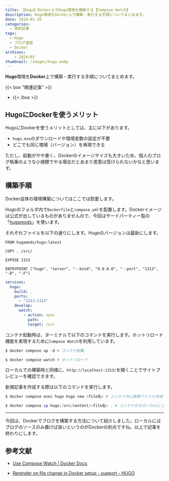 ```yaml
---
title: 【Hugo】Docker上でHugo環境を構築する【Compose Watch】
description: Hugo環境をDocker上で構築・実行する手順についてまとめます。
date: 2024-03-10
categories: 
  - 技術記事
tags: 
  - Hugo
  - ブログ運営
  - Docker
archives:
    - 2024/03
thumbnail: /images/hugo.webp
---
```


**Hugo**環境を**Docker**上で構築・実行する手順についてまとめます。

<!--more-->

{{< box "関連記事" >}}
* [](develop-hugo)
{{< /box >}}

## HugoにDockerを使うメリット

HugoにDockerを使うメリットとしては、主に以下があります。

* `hugo.exe`のダウンロードや環境変数の設定が不要
* どこでも同じ環境（バージョン）を再現できる

ただし、起動がやや重く、Dockerのイメージサイズも大きいため、個人のブログ執筆のような小規模でやる場合だとあまり恩恵は受けられないかなと思います。

## 構築手順

Docker自体の環境構築についてはここでは割愛します。

Hugoのフォルダ内で`Dockerfile`と`compose.yml`を配置します。Dockerイメージは公式が出しているものがありませんので、今回はサードパーティー製の「[hugomods](https://hub.docker.com/r/hugomods/hugo)」を使います。

それぞれファイルを以下の通りにします。Hugoのバージョンは最新にします。

```docker {lineNos="inline", name="Dockerfile"}
FROM hugomods/hugo:latest

COPY . /src/

EXPOSE 1313

ENTRYPOINT ["hugo", "server", "--bind", "0.0.0.0", "--port", "1313", "-D", "-F"]
```

```yml {lineNos="inline", name="compose.yml"}
services:
  hugo:
    build: .
    ports:
      - "1313:1313"
    develop:
      watch:
        - action: sync
          path: .
          target: /src
```

コンテナ起動時は、ターミナルで以下のコマンドを実行します。ホットリロード機能を実現するために`Compose Watch`を利用しています。

```powershell {lineNos="inline", name="ターミナル"}
$ docker compose up -d # コンテナ起動

$ docker compose watch # ホットリロード
```

ローカルでの構築時と同様に、`http://localhost:1313/`を開くことでサイトプレビューを確認できます。

新規記事を作成する際は以下のコマンドを実行します。

```powershell {lineNos="inline", name="ターミナル"}
$ docker compose exec hugo hugo new <file名> # コンテナ内に新規ファイル作成

$ docker compose cp hugo:/src/content/<file名> . # コンテナからローカルにコピー
```

* * *

今回は、Dockerでブログを構築する方法について紹介しました。ローカルにはブログのソースのみ置けば良いというのがDockerの利点ですね。以上で記事を終わりにします。

## 参考文献

* [Use Compose Watch | Docker Docs](https://docs.docker.com/compose/file-watch/)

* [Rerender on file change in Docker setup - support - HUGO](https://discourse.gohugo.io/t/rerender-on-file-change-in-docker-setup/45439)